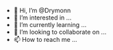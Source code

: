 - 👋 Hi, I’m @Drymonn
- 👀 I’m interested in ...
- 🌱 I’m currently learning ...
- 💞️ I’m looking to collaborate on ...
- 📫 How to reach me ...

<!---
Drymonn/Drymonn is a ✨ special ✨ repository because its `README.md` (this file) appears on your GitHub profile.
You can click the Preview link to take a look at your changes.
--->

